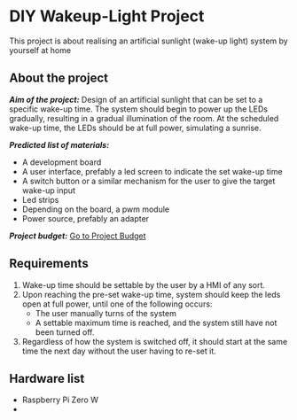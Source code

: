 # DIY Wakeup-Light Project
This project is about realising an artificial sunlight (wake-up light) system by yourself at home

## About the project
***Aim of the project:*** Design of an artificial sunlight that can be set to a specific wake-up time. The system should begin to power up the LEDs gradually, resulting in a gradual illumination of the room. At the scheduled wake-up time, the LEDs should be at full power, simulating a sunrise.

***Predicted list of materials:***

+ A development board
+ A user interface, prefably a led screen to indicate the set wake-up time
+ A switch button or a similar mechanism for the user to give the target wake-up input
+ Led strips
+ Depending on the board, a pwm module
+ Power source, prefably an adapter

***Project budget:***
[Go to Project Budget](https://docs.google.com/spreadsheets/d/1quyFzman1QwOtCFkKcF1BXIo6rP9FyXq6cBiZKglpdo/edit?usp=sharing)

## Requirements
1. Wake-up time should be settable by the user by a HMI of any sort.
2. Upon reaching the pre-set wake-up time, system should keep the leds open at full power, until one of the following occurs:
   + The user manually turns of the system
   + A settable maximum time is reached, and the system still have not been turned off.
3. Regardless of how the system is switched off, it should start at the same time the next day without the user having to re-set it.

## Hardware list
- Raspberry Pi Zero W
- 





